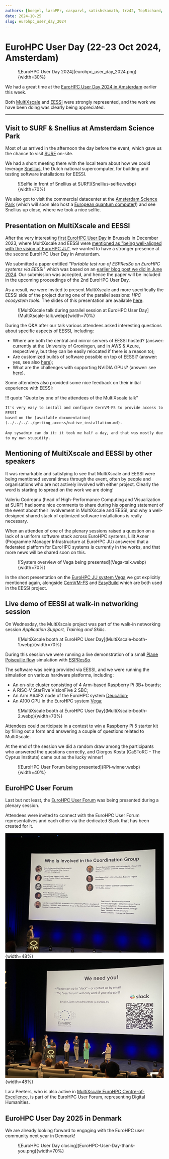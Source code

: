 ```yaml
---
authors: [boegel, laraPPr, casparvl, satishskamath, trz42, TopRichard, bedroge, Neves-P]
date: 2024-10-25
slug: eurohpc_user_day_2024
---
```


# EuroHPC User Day (22-23 Oct 2024, Amsterdam)

<figure markdown="span">
![EuroHPC User Day 2024](eurohpc_user_day_2024.png){width=30%}
</figure>

We had a great time at the [EuroHPC User Day 2024 in Amsterdam](https://eurohpc-ju.europa.eu/news-events/events/eurohpc-user-day-2024-2024-10-22_en) earlier this week.

Both [MultiXscale](https://multixscale.eu) and [EESSI](https://eessi.io) were strongly represented,
and the work we have been doing was clearly being appreciated.

<!-- more -->
---

## Visit to SURF & Snellius at Amsterdam Science Park

Most of us arrived in the afternoon the day before the event,
which gave us the chance to visit [SURF](https://www.surf.nl/en) on-site.

We had a short meeting there with the local team about how we could leverage [Snellius](https://www.surf.nl/en/services/snellius-the-national-supercomputer),
the Dutch national supercomputer, for building and testing software installations for EESSI.

<figure markdown="span">
![Selfie in front of Snellius at SURF](Snellius-selfie.webp){width=70%}
</figure>

We also got to visit the commercial datacenter at the [Amsterdam Science Park](https://www.amsterdamsciencepark.nl)
(which will soon also host a [European quantum computer](https://www.amsterdamsciencepark.nl/news/surf-to-host-european-quantum-computer-at-amsterdam-science-park/)!)
and see Snellius up close, where we took a nice selfie.


## Presentation on MultiXscale and EESSI

After the very interesting [first EuroHPC User Day](https://eurohpc-ju.europa.eu/news-events/events/eurohpc-user-day-2023-12-11_en) in Brussels in December 2023,
where MultiXscale and EESSI were [mentioned as "being well-aligned with the vision of EuroHPC JU"](https://twitter.com/kehoste/status/1734169825750966726),
we wanted to have a stronger presence at the second EuroHPC User Day in Amsterdam.

We submitted a paper entitled *"Portable test run of ESPResSo on EuroHPC systems via EESSI"*
which was based on an [earlier blog post we did in June 2024](../06/espresso-portable-test-run.md).
Our submission was accepted, and hence the paper will be included in the upcoming proceedings of the 2nd EuroHPC User Day.

As a result, we were invited to present MultiXscale and more specifically
the EESSI side of the project during one of the parallel sessions: *HPC ecosystem tools*.
The slides of this presentation are available [here](EuroHPC-User-Day-2024-20241022-MultiXscale-EESSI.pdf).

<figure markdown="span">
![MultiXscale talk during parallel session at EuroHPC User Day](MultiXscale-talk.webp){width=70%}
</figure>

During the Q&A after our talk various attendees asked interesting questions about specific aspects of EESSI,
including:

* Where are both the central and mirror servers of EESSI hosted? (answer: currently at the University of Groningen,
and in AWS & Azure, respectively, but they can be easily relocated if there is a reason to);
* Are customized builds of software possible on top of EESSI? (answer: yes, see also [here](../../../../using_eessi/building_on_eessi.md));
* What are the challenges with supporting NVIDIA GPUs? (answer: see [here](../../../../site_specific_config/gpu.md)).

Some attendees also provided some nice feedback on their initial experience with EESSI:

!!! quote "Quote by one of the attendees of the MultiXscale talk"

    It's very easy to install and configure CernVM-FS to provide access to EESSI
    based on the [available documentation](../../../../getting_access/native_installation.md).

    Any sysadmin can do it: it took me half a day, and that was mostly due to my own stupidity.


## Mentioning of MultiXscale and EESSI by other speakers

It was remarkable and satisfying to see that MultiXscale and EESSI were being mentioned several times through the event,
often by people and organisations who are not actively involved with either project.
Clearly the word is starting to spread on the work we are doing!

Valeriu Codreanu (head of High-Performance Computing and Visualization at SURF) had some nice comments
to share during his opening statement of the event about their involvement in MultiXscale and EESSI,
and why a well-designed shared stack of optimized software installations is really necessary.

When an attendee of one of the plenary sessions raised a question on a lack of a uniform software stack across EuroHPC systems,
Lilit Axner (Programme Manager Infrastructure at EuroHPC JU) answered that a federated platform for EuroHPC systems is currently in the works,
and that more news will be shared soon on this.

<figure markdown="span">
![System overview of Vega being presented](Vega-talk.webp){width=70%}
</figure>

In the short presentation on the [EuroHPC JU system Vega](https://izum.si/en/vega-en) we got explicitly mentioned again,
alongside [CernVM-FS](https://cernvm.cern.ch/fs/) and [EasyBuild](https://easybuild.io) which are both used in the EESSI
project.



## Live demo of EESSI at walk-in networking session

On Wednesday, the MultiXscale project was part of the walk-in networking session *Application Support, Training and Skills*.

<figure markdown="span">
![MultiXscale booth at EuroHPC User Day](MultiXscale-booth-1.webp){width=70%}
</figure>

During this session we were running a live demonstration of a small
[Plane Poiseuille flow](https://en.wikipedia.org/wiki/Hagen%E2%80%93Poiseuille_equation#Plane_Poiseuille_flow)
simulation with [ESPResSo](https://github.com/espressomd/espresso).

The software was being provided via EESSI, and we were running the simulation on various hardware platforms,
including:

* An on-site cluster consisting of 4 Arm-based Raspberry Pi 3B+ boards;
* A RISC-V StarFive VisionFive 2 SBC;
* An Arm A64FX node of the EuroHPC system [Deucalion](https://rnca.fccn.pt/en/deucalion/);
* An A100 GPU in the EuroHPC system [Vega](https://izum.si/en/vega-en);

<figure markdown="span">
![MultiXscale booth at EuroHPC User Day](MultiXscale-booth-2.webp){width=70%}
</figure>

Attendees could participate in a contest to win a Raspberry Pi 5 starter kit
by filling out a form and answering a couple of questions related to MultiXscale.

At the end of the session we did a random draw among the participants who answered the questions correctly,
and Giorgos Kosta (CaSToRC - The Cyprus Institute) came out as the lucky winner!

<figure markdown="span">
![EuroHPC User Forum being presented](RPi-winner.webp){width=40%}
</figure>


## EuroHPC User Forum

Last but not least, the [EuroHPC User Forum](https://eurohpc-ju.europa.eu/user-forum-coordination-group-strengthen-ties-between-eurohpc-users-officially-established-2024-10-23_en)
was being presented during a plenary session.

Attendees were invited to connect with the EuroHPC User Forum representatives and each other
via the dedicated Slack that has been created for it.

![EuroHPC User Forum being presented](user-forum-1.png){width=48%}
![EuroHPC User Forum being presented](user-forum-2.png){width=48%}

Lara Peeters, who is also active in [MultiXscale EuroHPC Centre-of-Excellence](https://multixscale.eu),
is part of the EuroHPC User Forum, representing Digital Humanities.


## EuroHPC User Day 2025 in Denmark

We are already looking forward to engaging with the EuroHPC user community next year in Denmark!

<figure markdown="span">
![EuroHPC User Day closing](EuroHPC-User-Day-thank-you.png){width=70%}
</figure>

